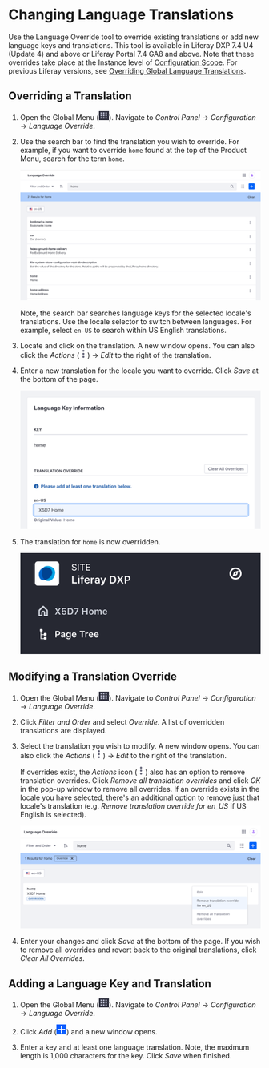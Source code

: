 # Changing Language Translations

Use the Language Override tool to override existing translations or add new language keys and translations. This tool is available in Liferay DXP 7.4 U4 (Update 4) and above or Liferay Portal 7.4 GA8 and above. Note that these overrides take place at the Instance level of [Configuration Scope](./understanding-configuration-scope.md). For previous Liferay versions, see [Overriding Global Language Translations](../../liferay-internals/extending-liferay/overriding-global-language-translations.md).

## Overriding a Translation

1. Open the Global Menu (![Global Menu](../../images/icon-applications-menu.png)). Navigate to *Control Panel* &rarr; *Configuration* &rarr; *Language Override*.

2. Use the search bar to find the translation you wish to override. For example, if you want to override `home` found at the top of the Product Menu, search for the term `home`.

    ![Search for the term home in the Language Override UI.](./changing-language-translations/images/01.png)

   Note, the search bar searches language keys for the selected locale's translations. Use the locale selector to switch between languages. For example, select `en-US` to search within US English translations. 

3. Locate and click on the translation. A new window opens. You can also click the *Actions* (![Actions icon](../../images/icon-actions.png)) &rarr; _Edit_ to the right of the translation. 

4. Enter a new translation for the locale you want to override. Click *Save* at the bottom of the page. 

   ![Enter a new translation for the locale you want to override.](./changing-language-translations/images/02.png)

5. The translation for `home` is now overridden.

   ![The translation for home is now overridden.](./changing-language-translations/images/03.png)

## Modifying a Translation Override

1. Open the Global Menu (![Global Menu](../../images/icon-applications-menu.png)). Navigate to *Control Panel* &rarr; *Configuration* &rarr; *Language Override*.

2. Click *Filter and Order* and select *Override*. A list of overridden translations are displayed.

3. Select the translation you wish to modify. A new window opens. You can also click the *Actions* (![Actions icon](../../images/icon-actions.png)) &rarr; _Edit_ to the right of the translation. 

   If overrides exist, the *Actions* icon (![Actions icon](../../images/icon-actions.png)) also has an option to remove translation overrides. Click *Remove all translation overrides* and click *OK* in the pop-up window to remove all overrides. If an override exists in the locale you have selected, there's an additional option to remove just that locale's translation (e.g. *Remove translation override for en_US* if US English is selected).

   ![The Actions icon has an option to remove translation overrides.](./changing-language-translations/images/04.png)

4. Enter your changes and click *Save* at the bottom of the page. If you wish to remove all overrides and revert back to the original translations, click *Clear All Overrides*.

## Adding a Language Key and Translation

1. Open the Global Menu (![Global Menu](../../images/icon-applications-menu.png)). Navigate to *Control Panel* &rarr; *Configuration* &rarr; *Language Override*.

1. Click *Add* (![Add button](../../images/icon-add.png)) and a new window opens.

1. Enter a key and at least one language translation. Note, the maximum length is 1,000 characters for the key. Click *Save* when finished.
